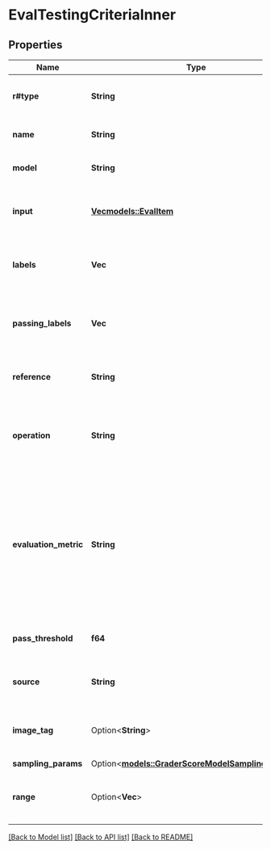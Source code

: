 # EvalTestingCriteriaInner

## Properties

Name | Type | Description | Notes
------------ | ------------- | ------------- | -------------
**r#type** | **String** | The object type, which is always `label_model`. | 
**name** | **String** | The name of the grader. | 
**model** | **String** | ID of the model to use | 
**input** | [**Vec<models::EvalItem>**](EvalItem.md) | The input text. This may include template strings. | 
**labels** | **Vec<String>** | The labels to assign to each item in the evaluation. | 
**passing_labels** | **Vec<String>** | The labels that indicate a passing result. Must be a subset of labels. | 
**reference** | **String** | The text being graded against. | 
**operation** | **String** | The string check operation to perform. One of `eq`, `ne`, `like`, or `ilike`. | 
**evaluation_metric** | **String** | The evaluation metric to use. One of `cosine`, `fuzzy_match`, `bleu`,  `gleu`, `meteor`, `rouge_1`, `rouge_2`, `rouge_3`, `rouge_4`, `rouge_5`,  or `rouge_l`.  | 
**pass_threshold** | **f64** | The threshold for the score. | 
**source** | **String** | The source code of the python script. | 
**image_tag** | Option<**String**> | The image tag to use for the python script. | [optional]
**sampling_params** | Option<[**models::GraderScoreModelSamplingParams**](GraderScoreModel_sampling_params.md)> |  | [optional]
**range** | Option<**Vec<f64>**> | The range of the score. Defaults to `[0, 1]`. | [optional]

[[Back to Model list]](../README.md#documentation-for-models) [[Back to API list]](../README.md#documentation-for-api-endpoints) [[Back to README]](../README.md)


